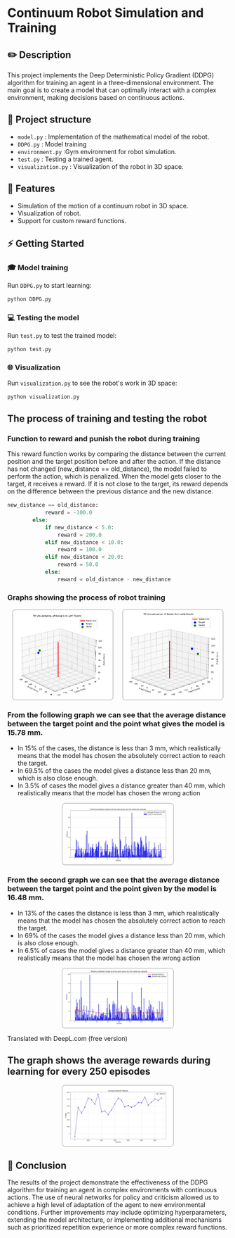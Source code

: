 # Continuum Robot Simulation and Training

## :pencil2: Description

This project implements the Deep Deterministic Policy Gradient (DDPG) algorithm for training an agent in a three-dimensional environment. The main goal is to create a model that can optimally interact with a complex environment, making decisions based on continuous actions.

## :file_folder: Project structure

- `model.py` : Implementation of the mathematical model of the robot.
- `DDPG.py` : Model training
- `environment.py` :Gym environment for robot simulation.
- `test.py` : Testing a trained agent.
- `visualization.py` : Visualization of the robot in 3D space.

## :checkered_flag: Features

- Simulation of the motion of a continuum robot in 3D space.
- Visualization of robot.
- Support for custom reward functions.

## :zap: Getting Started

### :mortar_board: Model training

Run `DDPG.py` to start learning:

```bash
python DDPG.py
```

### :computer: Testing the model

Run `test.py` to test the trained model:

``` bash
python test.py
```

### :globe_with_meridians: Visualization

Run `visualization.py` to see the robot's work in 3D space:

```bash
python visualization.py
```

## The process of training and testing the robot

### Function to reward and punish the robot during training

This reward function works by comparing the distance between the current position and the target position before and after the action. If the distance has not changed (new_distance == old_distance), the model failed to perform the action, which is penalized. When the model gets closer to the target, it receives a reward. If it is not close to the target, its reward depends on the difference between the previous distance and the new distance.

```python
new_distance == old_distance: 
            reward = -100.0
        else:
            if new_distance < 5.0: 
                reward = 200.0
            elif new_distance < 10.0:
                reward = 100.0
            elif new_distance < 20.0:
                reward = 50.0
            else:
                reward = old_distance - new_distance
```

### Graphs showing the process of robot training
<div style="display: flex; justify-content: center; align-items: center; gap: 20px;">
  <img src="img/Training2.jpg" alt="Robot Action 2" style="width: 45%; max-width: 300px; border: 2px solid #ccc; border-radius: 8px;">
  <img src="img/Training1.jpg" alt="Robot Action 1" style="width: 45%; max-width: 300px; border: 2px solid #ccc; border-radius: 8px;">
</div>


### From the following graph we can see that the average distance between the target point and the point what gives the model is 15.78 mm.

- In 15% of the cases, the distance is less than 3 mm, which realistically means that the model has chosen the absolutely correct action to reach the target.
- In 69.5% of the cases the model gives a distance less than 20 mm, which is also close enough.
- In 3.5% of cases the model gives a distance greater than 40 mm, which realistically means that the model has chosen the wrong action

<div style="display: flex; justify-content: center; align-items: center; gap: 20px;">
  <img src="img/Graph1.jpg" alt="Robot Action 1" style="width: 50%; max-width: 300px; border: 2px solid #ccc; border-radius: 8px;">
</div>

### From the second graph we can see that the average distance between the target point and the point given by the model is 16.48 mm. 
- In 13% of the cases the distance is less than 3 mm, which realistically means that the model has chosen the absolutely correct action to reach the target.
- In 69% of the cases the model gives a distance less than 20 mm, which is also close enough.
- In 6.5% of cases the model gives a distance greater than 40 mm, which realistically means that the model has chosen the wrong action

<div style="display: flex; justify-content: center; align-items: center; gap: 20px;">
  <img src="img/Graph3.jpg" alt="Robot Action 1" style="width: 50%; max-width: 300px; border: 2px solid #ccc; border-radius: 8px;">
</div>

Translated with DeepL.com (free version)

## The graph shows the average rewards during learning for every 250 episodes

<div style="display: flex; justify-content: center; align-items: center; gap: 20px;">
  <img src="img/Graph2.jpg" alt="Robot Action 1" style="width: 50%; max-width: 300px; border: 2px solid #ccc; border-radius: 8px;">
</div>

## :bookmark_tabs: Сonclusion

The results of the project demonstrate the effectiveness of the DDPG algorithm for training an agent in complex environments with continuous actions. The use of neural networks for policy and criticism allowed us to achieve a high level of adaptation of the agent to new environmental conditions.
Further improvements may include optimizing hyperparameters, extending the model architecture, or implementing additional mechanisms such as prioritized repetition experience or more complex reward functions.
